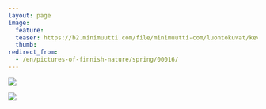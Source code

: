 ```yaml
---
layout: page
image:
  feature:
  teaser: https://b2.minimuutti.com/file/minimuutti-com/luontokuvat/kev%C3%A4t/20140414_191805-245px.jpg
  thumb:
redirect_from:
  - /en/pictures-of-finnish-nature/spring/00016/
---
```


[![](https://b2.minimuutti.com/file/minimuutti-com/luontokuvat/kev%C3%A4t/20140414_190210-800px.jpg)](https://dl.dropboxusercontent.com/sh/ea1wtnz7z734o12/AACVC74qCZUuCkk9bq-8Hkvka/luontokuvat/kev%C3%A4t/20140414_190210.jpg)

[![](https://b2.minimuutti.com/file/minimuutti-com/luontokuvat/kev%C3%A4t/20140414_191805-800px.jpg)](https://dl.dropboxusercontent.com/sh/ea1wtnz7z734o12/AAA8ZeX3uQ3hhmhqDAhAQw2Na/luontokuvat/kev%C3%A4t/20140414_191805.jpg)
